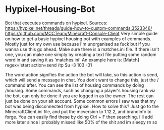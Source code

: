 # Hypixel-Housing-Bot
Bot that executes commands on hypixel.
Sources:
https://hypixel.net/threads/guide-how-to-custom-commands.3523346/
https://github.com/MCCTeam/Minecraft-Console-Client
Very simple guide on how to get a basic hypixel housing bot with examples of commands. Mostly just for my own use because i'm unorganised as fuck but if you wanna use this go ahead. Make sure there is a matches.ini file. If there isn't one, you can make one simply by creating a text file putting some random word in and saving it as 'matches.ini'
An example here is:
[Match]
regex=!start 
action=send /tp $u -3 103 -31

The word action signifies the action the bot will take, so this action is send, which will send a message in chat. You don't want to change this, just the / command after. You can see the list of housing commands by doing /housing. Some commands, such as changing a player's housing rank via the bot, can only be done if you are logged in as the owner. The rest can just be done on your alt account.
Some common errors I saw was that my bot was being disconnected from hypixel. How to solve this? Just go to the MinecraftClient.ini file, and put the mcversion to 1.12.2, and brandinfo to forge. You can easily find these by doing Ctrl + F then searching. 
i'll add more later since i probably missed like 50% of the shit and im sleepy rn so
